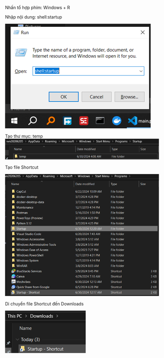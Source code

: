 Nhấn tổ hợp phím: Windows + R

Nhập nội dung: shell:startup

![alt text](20240630_003356908312.png)

Tạo thư mục: temp
![alt text](image.png)

Tạo file Shortcut

![alt text](20240630_003403321999.png)

Di chuyển file Shortcut đến Downloads

![alt text](20240630_003407964242.png)
